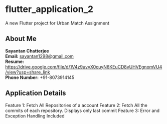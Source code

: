 # flutter_application_2

A new Flutter project for Urban Match Assignment 

## About Me 
<b>Sayantan Chatterjee</b> <br />
<b>Email:</b> sayantan1298@gmail.com <br />
<b>Resume:</b> https://drive.google.com/file/d/1V4z9uvvX0cuyN6KEuCD8vUHVEgnomVU4/view?usp=share_link <br />
<b>Phone Number:</b> +91-8073914145

## Application Details 

Feature 1: Fetch All Repositories of a account
Feature 2: Fetch All the commits of each repository. Displays only last commit 
Feature 3: Error and Exception Handling Included


